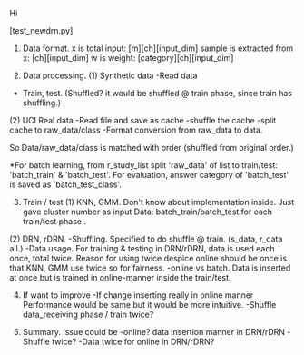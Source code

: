 Hi


[test_newdrn.py]
1. Data format.
x is total input: [m][ch][input_dim]
sample is extracted from x: [ch][input_dim]
w is weight: [category][ch][input_dim]

2. Data processing.
(1) Synthetic data
-Read data
- Train, test.
   (Shuffled? it would be shuffled @ train phase, since train has shuffling.)

(2) UCI Real data
-Read file and save as cache
-shuffle the cache
-split cache to raw_data/class
-Format conversion from raw_data to data. 

So Data/raw_data/class is matched with order (shuffled from original order.)

*For batch learning, from r_study_list
   split 'raw_data' of list to train/test: 'batch_train' & 'batch_test'.
   For evaluation, answer category of 'batch_test' is saved as 'batch_test_class'.

3. Train / test
(1) KNN, GMM. 
Don't know about implementation inside.
Just gave cluster number as input
Data: batch_train/batch_test for each train/test phase .

(2) DRN, rDRN.
-Shuffling.
Specified to do shuffle @ train. (s_data, r_data all.)
-Data usage.
For training & testing in DRN/rDRN, data is used each once, total twice.
Reason for using twice despice online should be once is that KNN, GMM use twice so for fairness.
-online vs batch.
Data is inserted at once but is trained in online-manner inside the train/test.

4. If want to improve
-If change inserting really in online manner 
 Performance would be same but it would be more intuitive.
-Shuffle data_receiving phase / train twice?

5. Summary.
Issue could be
-online? data insertion manner in DRN/rDRN
-Shuffle twice?
-Data twice for online in DRN/rDRN?

